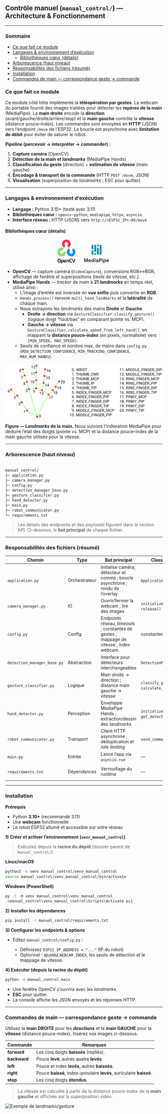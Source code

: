 ## Contrôle manuel (`manual_control/`) — Architecture & Fonctionnement
---

### Sommaire
- [Ce que fait ce module](#ce-que-fait-ce-module)
- [Langages & environnement d’exécution](#langages--environnement-dexécution)
  - [Bibliothèques cœur (détails)](#bibliothèques-cœur-détails)
- [Arborescence (haut niveau)](#arborescence-haut-niveau)
- [Responsabilités des fichiers (résumé)](#responsabilités-des-fichiers-résumé)
- [Installation](#installation)
- [Commandes de main — correspondance geste → commande](#commandes-de-main--correspondance-geste--commande)

### Ce que fait ce module
Ce module côté hôte implémente la **téléopération par gestes**. La webcam du portable fournit des images traitées pour détecter les **repères de la main** (MediaPipe). La **main droite** encode la **direction** (avant/gauche/droite/arrière/stop) et la **main gauche** contrôle la **vitesse** (distance pouce–index). Les commandes sont envoyées en **HTTP** (JSON) vers l’endpoint `/move` de l’ESP32. La boucle est asynchrone avec **limitation de débit** pour éviter de saturer le robot.

**Pipeline (percevoir → interpréter → commander) :**
1. **Capture caméra** (OpenCV)  
2. **Détection de la main et *landmarks*** (MediaPipe Hands)  
3. **Classification du geste** (direction) + **estimation de vitesse** (main gauche)  
4. **Encodage & transport de la commande** (HTTP `POST /move`, JSON)  
5. **Visualisation** (superposition de *landmarks* ; ESC pour quitter)

---

### Langages & environnement d’exécution
- **Langage :** Python 3.10+ (testé avec 3.11)
- **Bibliothèques cœur :** `opencv-python`, `mediapipe`, `httpx`, `asyncio`
- **Interface réseau :** HTTP (JSON) vers `http://<ESP32_IP>:80/move`

#### Bibliothèques cœur (détails)

<p align="center">
  <!-- Espace pour les logos -->
  <img src="../src/vendor/opencv_logo.jpg" alt="OpenCV logo" height="76" style="margin-right:18px;" />
  <img src="../src/vendor/mediapipe_logo.jpg" alt="MediaPipe logo" height="60" />
</p>

- **OpenCV** — capture caméra (`VideoCapture`), conversions RGB↔BGR, affichage de fenêtre et superpositions (texte de vitesse, etc.).
- **MediaPipe Hands** — *tracker* de main à **21 *landmarks*** en temps réel, utilisé ainsi :
  - L’image d’entrée est inversée en **vue selfie** puis convertie en **RGB**.
  - `Hands.process()` renvoie `multi_hand_landmarks` et la **latéralité** de chaque main.
  - Nous extrayons les *landmarks* des mains **Droite** et **Gauche**.  
    - **Droite → direction** via `GestureClassifier.classify_gesture()` (logique doigt “haut/bas” en comparant pointe vs. MCP).  
    - **Gauche → vitesse** via `GestureClassifier.calculate_speed_from_left_hand()`, en mappant la **distance pouce–index** (en pixels, normalisée) vers `[MIN_SPEED, MAX_SPEED]`.
  - Seuils de confiance et nombre max. de mains dans `config.py` (`MIN_DETECTION_CONFIDENCE`, `MIN_TRACKING_CONFIDENCE`, `MAX_NUM_HANDS`).

<p align="center">
  <!-- Guide des landmarks de la main -->
  <img src="../src/vendor/hand-landmarks.png" alt="Guide des landmarks de la main (21 points)" />
</p>

**Figure — *Landmarks* de la main.** Nous suivons l’indexation MediaPipe pour déduire l’état des doigts (pointe vs. MCP) et la distance pouce–index de la main gauche utilisée pour la vitesse.

---

### Arborescence (haut niveau)
````

manual_control/
├─ application.py
├─ camera_manager.py
├─ config.py
├─ detection_manager_base.py
├─ gesture_classifier.py
├─ hand_detector.py
├─ main.py
├─ robot_communicator.py
└─ requirements.txt

````

> Les détails des endpoints et des *payloads* figurent dans la section API. Ci-dessous, le **but principal** de chaque fichier.

---

### Responsabilités des fichiers (résumé)

| Chemin | Type | But principal | Classes / fonctions clés | Remarques |
|---|---|---|---|---|
| `application.py` | Orchestrateur | Initialise caméra, détecteur et comms ; boucle asynchrone ; rendu de l’overlay | `Application`, `start_application()` | Colle centrale du module. |
| `camera_manager.py` | IO | Ouvrir/fermer la webcam ; lire des images | `initialize()`, `get_frame()`, `release()` | OpenCV `VideoCapture`. |
| `config.py` | Config | Endpoints réseau, *timeouts* ; constantes de gestes ; mappage de vitesse ; index webcam | constantes | **Définir `ESP32_IP_ADDRESS` ici.** |
| `detection_manager_base.py` | Abstraction | Interface pour détecteurs interchangeables | `DetectionManager` (ABC) | Favorise l’extensibilité. |
| `gesture_classifier.py` | Logique | Main droite → direction ; distance main gauche → vitesse | `classify_gesture()`, `calculate_speed_from_left_hand()` | Seuils dans `config.py`. |
| `hand_detector.py` | Perception | Enveloppe MediaPipe Hands ; extraction/dessin des *landmarks* | `initialize()`, `process_frame()`, `get_detection_data()` | Vue selfie activée. |
| `robot_communicator.py` | Transport | Client HTTP asynchrone ; déduplication et *rate limiting* | `send_command()` | Envoie JSON à `/move`. |
| `main.py` | Entrée | Lance l’app via `asyncio.run` | — | Exécuter `python -m manual_control.main`. |
| `requirements.txt` | Dépendances | Verrouillage du *runtime* | — | `opencv-python`, `mediapipe`, `httpx`, `asyncio`. |

---

### Installation

**Prérequis**
- Python **3.10+** (recommandé 3.11)
- Une **webcam** fonctionnelle
- Le robot ESP32 allumé et accessible sur votre réseau

**1) Créer et activer l’environnement (`venv_manual_control`)**

> Exécutez depuis la **racine du dépôt** (dossier parent de `manual_control/`).

**Linux/macOS**
````bash
python3 -m venv manual_control/venv_manual_control
source manual_control/venv_manual_control/bin/activate
````

**Windows (PowerShell)**

````powershell
py -3 -m venv manual_control\venv_manual_control
.\manual_control\venv_manual_control\Scripts\Activate.ps1
````

**2) Installer les dépendances**

````bash
pip install -r manual_control/requirements.txt
````

**3) Configurer les endpoints & options**

* Éditez `manual_control/config.py` :

  * Définissez `ESP32_IP_ADDRESS = "..."` (IP du robot)
  * Optionnel : ajustez `WEBCAM_INDEX`, les seuils de détection et le mappage de vitesse.

**4) Exécuter (depuis la racine du dépôt)**

````bash
python -m manual_control.main
````

* Une fenêtre OpenCV s’ouvrira avec les *landmarks*.
* **ESC** pour quitter.
* La console affiche les JSON envoyés et les réponses HTTP.

---

### Commandes de main — correspondance geste → commande

Utilisez la **main DROITE** pour les **directions** et la **main GAUCHE** pour la **vitesse** (distance pouce–index). Insérez vos images ci-dessous.

| Commande     | Remarques                                                            |
| ------------ | -------------------------------------------------------------------- |
| **forward**  | Les cinq doigts **baissés** (repliés).                               |
| **backward** | Pouce **levé**, autres quatre **levés**.                             |
| **left**     | Pouce et index **levés**, autres **baissés**.                        |
| **right**    | Pouce **baissé**, index–annulaire **levés**, auriculaire **baissé**. |
| **stop**     | Les cinq doigts **étendus**.                                         |

> La vitesse est calculée à partir de la distance pouce–index de la **main gauche** et affichée sur la superposition vidéo.

<img src="../src/picture3.png" alt="Exemple de landmarks/gesture" />
